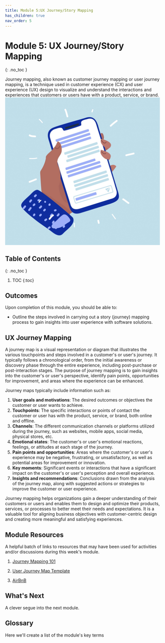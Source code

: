 ```yaml
---
title: Module 5:UX Journey/Story Mapping
has_children: true
nav_order: 5
---
```


<!--prettier-ignore-start-->

# Module 5: UX Journey/Story Mapping
{: .no_toc }

Journey mapping, also known as customer journey mapping or user journey mapping, is a technique used in customer experience (CX) and user experience (UX) design to visualize and understand the interactions and experiences that customers or users have with a product, service, or brand. ![Journey](journey.jpg)

## Table of Contents
{: .no_toc }

1. TOC
{:toc}
      
<!-- prettier-ignore-end -->

## Outcomes

Upon completion of this module, you should be able to:

- Outline the steps involved in carrying out a story (journey) mapping process to gain insights into user experience with software solutions.

## UX Journey Mapping

A journey map is a visual representation or diagram that illustrates the various touchpoints and steps involved in a customer's or user's journey. It typically follows a chronological order, from the initial awareness or discovery phase through the entire experience, including post-purchase or post-interaction stages. The purpose of journey mapping is to gain insights into the customer's or user's perspective, identify pain points, opportunities for improvement, and areas where the experience can be enhanced.

Journey maps typically include information such as:

1. **User goals and motivations**: The desired outcomes or objectives the customer or user wants to achieve.
1. **Touchpoints**: The specific interactions or points of contact the customer or user has with the product, service, or brand, both online and offline.
1. **Channels**: The different communication channels or platforms utilized during the journey, such as websites, mobile apps, social media, physical stores, etc.
1. **Emotional states**: The customer's or user's emotional reactions, feelings, or attitudes at each stage of the journey.
1. **Pain points and opportunities**: Areas where the customer's or user's experience may be negative, frustrating, or unsatisfactory, as well as potential areas for improvement or innovation.
1. **Key moments**: Significant events or interactions that have a significant impact on the customer's or user's perception and overall experience.
1. **Insights and recommendations**: Conclusions drawn from the analysis of the journey map, along with suggested actions or strategies to improve the customer or user experience.

Journey mapping helps organizations gain a deeper understanding of their customers or users and enables them to design and optimize their products, services, or processes to better meet their needs and expectations. It is a valuable tool for aligning business objectives with customer-centric design and creating more meaningful and satisfying experiences.

## Module Resources

A helpful batch of links to resources that may have been used for activities and/or discussions during this week's module.

1. [Journey Mapping 101](https://www.nngroup.com/articles/journey-mapping-101/)

1. [User Journey Map Template](<https://www.figma.com/community/file/1215068681523967190/User-Journey-Map-Template-(Community)>)

1. [AirBnB](https://www.airbnb.ca/)

## What's Next

A clever segue into the next module.

## Glossary

Here we'll create a list of the module's key terms
